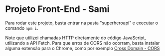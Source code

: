 # Projeto Front-End - Sami

Para rodar este projeto, basta entrar na pasta "superheroapi" e executar o comando `npm i`.

Note que utilizei chamadas HTTP diretamente do código JavaScript, utilizando a API Fetch. Para que erros de CORS não ocorram, basta instalar alguma extensão para o Chrome, como por exemplo [Cross Domain - CORS](https://chrome.google.com/webstore/detail/cross-domain-cors/mjhpgnbimicffchbodmgfnemoghjakai)
